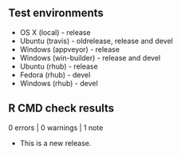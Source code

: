 ## Test environments

* OS X (local) - release
* Ubuntu (travis) - oldrelease, release and devel
* Windows (appveyor) - release
* Windows (win-builder) - release and devel
* Ubuntu (rhub) - release
* Fedora (rhub) - devel
* Windows (rhub) - devel 

## R CMD check results

0 errors | 0 warnings | 1 note

* This is a new release.
